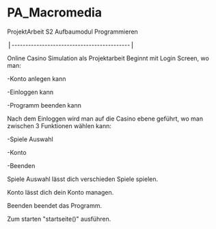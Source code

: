 # PA_Macromedia
ProjektArbeit S2 Aufbaumodul Programmieren


⎪-------------------------------------------⎪

Online Casino Simulation als Projektarbeit
Beginnt mit Login Screen, wo man:


-Konto anlegen kann


-Einloggen kann


-Programm beenden kann

Nach dem Einloggen wird man auf die Casino ebene geführt, wo man zwischen 3 Funktionen wählen kann:


-Spiele Auswahl


-Konto


-Beenden

Spiele Auswahl lässt dich verschieden Spiele spielen.

Konto lässt dich dein Konto managen.

Beenden beendet das Programm.

Zum starten "startseite()" ausführen.

